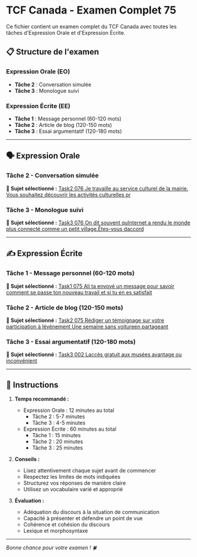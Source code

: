# TCF Canada - Examen Complet 75

Ce fichier contient un examen complet du TCF Canada avec toutes les tâches d'Expression Orale et d'Expression Écrite.

## 📋 Structure de l'examen

### Expression Orale (EO)
- **Tâche 2** : Conversation simulée
- **Tâche 3** : Monologue suivi

### Expression Écrite (EE)  
- **Tâche 1** : Message personnel (60-120 mots)
- **Tâche 2** : Article de blog (120-150 mots)
- **Tâche 3** : Essai argumentatif (120-180 mots)

---

## 🗣️ Expression Orale

### Tâche 2 - Conversation simulée

**📄 Sujet sélectionné :** [Task2 076 Je travaille au service culturel de la mairie. Vous souhaitez découvrir les activités culturelles pr](../tcf_canada/eo/task2/task2_076_Je_travaille_au_service_culturel_de_la_mairie._Vous_souhaitez_découvrir_les_activités_culturelles_pr.md)

### Tâche 3 - Monologue suivi

**📄 Sujet sélectionné :** [Task3 076 On dit souvent quInternet a rendu le monde plus connecté comme un petit village.Êtes-vous daccord](../tcf_canada/eo/task3/task3_076_On_dit_souvent_quInternet_a_rendu_le_monde_plus_connecté_comme_un_petit_village.Êtes-vous_daccord.md)

---

## ✍️ Expression Écrite

### Tâche 1 - Message personnel (60-120 mots)

**📄 Sujet sélectionné :** [Task1 075 Ali ta envoyé un message pour savoir comment se passe ton nouveau travail et si tu en es satisfait](../tcf_canada/ee/task1/task1_075_Ali_ta_envoyé_un_message_pour_savoir_comment_se_passe_ton_nouveau_travail_et_si_tu_en_es_satisfait.md)

### Tâche 2 - Article de blog (120-150 mots)

**📄 Sujet sélectionné :** [Task2 075 Rédiger un témoignage sur votre participation à lévénement Une semaine sans voitureen partageant](../tcf_canada/ee/task2/task2_075_Rédiger_un_témoignage_sur_votre_participation_à_lévénement_Une_semaine_sans_voitureen_partageant.md)

### Tâche 3 - Essai argumentatif (120-180 mots)

**📄 Sujet sélectionné :** [Task3 002 Laccès gratuit aux musées avantage ou inconvénient](../tcf_canada/ee/task3/task3_002_Laccès_gratuit_aux_musées_avantage_ou_inconvénient.md)

---

## 📝 Instructions

1. **Temps recommandé :**
   - Expression Orale : 12 minutes au total
     - Tâche 2 : 5-7 minutes
     - Tâche 3 : 4-5 minutes
   - Expression Écrite : 60 minutes au total
     - Tâche 1 : 15 minutes
     - Tâche 2 : 20 minutes  
     - Tâche 3 : 25 minutes

2. **Conseils :**
   - Lisez attentivement chaque sujet avant de commencer
   - Respectez les limites de mots indiquées
   - Structurez vos réponses de manière claire
   - Utilisez un vocabulaire varié et approprié

3. **Évaluation :**
   - Adéquation du discours à la situation de communication
   - Capacité à présenter et défendre un point de vue
   - Cohérence et cohésion du discours
   - Lexique et morphosyntaxe

---

*Bonne chance pour votre examen ! 🍀*
